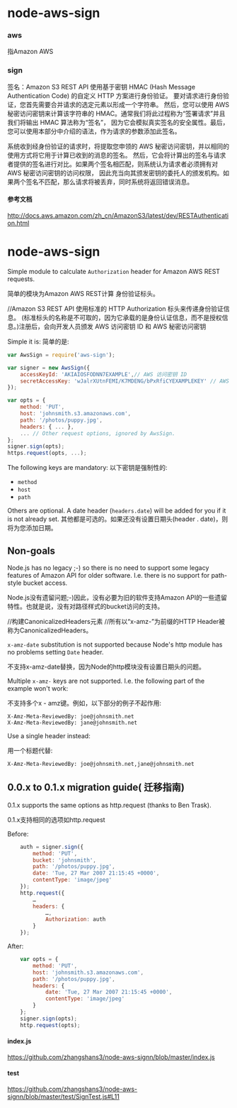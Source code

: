 # node-aws-sign
### aws 
指Amazon AWS
### sign
签名：Amazon S3 REST API 使用基于密钥 HMAC (Hash Message Authentication Code) 的自定义 HTTP 方案进行身份验证。
要对请求进行身份验证，您首先需要合并请求的选定元素以形成一个字符串。
然后，您可以使用 AWS 秘密访问密钥来计算该字符串的 HMAC。通常我们将此过程称为“签署请求”并且我们将输出 HMAC 算法称为“签名”，
因为它会模拟真实签名的安全属性。最后，您可以使用本部分中介绍的语法，作为请求的参数添加此签名。

系统收到经身份验证的请求时，将提取您申领的 AWS 秘密访问密钥，并以相同的使用方式将它用于计算已收到的消息的签名。
然后，它会将计算出的签名与请求者提供的签名进行对比。如果两个签名相匹配，则系统认为请求者必须拥有对 AWS 秘密访问密钥的访问权限，
因此充当向其颁发密钥的委托人的颁发机构。如果两个签名不匹配，那么请求将被丢弃，同时系统将返回错误消息。

#### 参考文档
http://docs.aws.amazon.com/zh_cn/AmazonS3/latest/dev/RESTAuthentication.html

# node-aws-sign

Simple module to calculate `Authorization` header for Amazon AWS REST requests.

简单的模块为Amazon AWS REST计算 身份验证标头。

//Amazon S3 REST API 使用标准的 HTTP Authorization 标头来传递身份验证信息。 (标准标头的名称是不可取的，因为它承载的是身份认证信息，而不是授权信息。)注册后，会向开发人员颁发 AWS 访问密钥 ID 和 AWS 秘密访问密钥

Simple it is:
简单的是:

```javascript
var AwsSign = require('aws-sign');

var signer = new AwsSign({ 
	accessKeyId: 'AKIAIOSFODNN7EXAMPLE',// AWS 访问密钥 ID 
	secretAccessKey: 'wJalrXUtnFEMI/K7MDENG/bPxRfiCYEXAMPLEKEY' // AWS 秘密访问密钥
});

var opts = {
	method: 'PUT',
	host: 'johnsmith.s3.amazonaws.com',
	path: '/photos/puppy.jpg',
	headers: { ... },
	... // Other request options, ignored by AwsSign.
};
signer.sign(opts);
https.request(opts, ...);
```

The following keys are mandatory: 
以下密钥是强制性的:

* `method`
* `host`
* `path`

Others are optional. A date header (`headers.date`) will be added for you if it is not already set.
其他都是可选的。如果还没有设置日期头(header . date)，则将为您添加日期。

## Non-goals

Node.js has no legacy ;-) so there is no need to support some legacy features of Amazon API for older software. I.e. there is no support for path-style bucket access.

Node.js没有遗留问题;-)因此，没有必要为旧的软件支持Amazon API的一些遗留特性。也就是说，没有对路径样式的bucket访问的支持。

//构建CanonicalizedHeaders元素
//所有以“x-amz-”为前缀的HTTP Header被称为CanonicalizedHeaders。

`x-amz-date` substitution is not supported because Node's http module has no problems setting `Date` header.

不支持x-amz-date替换，因为Node的http模块没有设置日期头的问题。

Multiple `x-amz-` keys are not supported. I.e. the following part of the example won't work: 

不支持多个x - amz键。例如，以下部分的例子不起作用:

	X-Amz-Meta-ReviewedBy: joe@johnsmith.net
	X-Amz-Meta-ReviewedBy: jane@johnsmith.net

Use a single header instead: 

用一个标题代替:

	X-Amz-Meta-ReviewedBy: joe@johnsmith.net,jane@johnsmith.net

## 0.0.x to 0.1.x migration guide( 迁移指南)

0.1.x supports the same options as http.request (thanks to Ben Trask). 

0.1.x支持相同的选项如http.request

Before:

```javascript
	auth = signer.sign({
		method: 'PUT', 
		bucket: 'johnsmith', 
		path: '/photos/puppy.jpg', 
		date: 'Tue, 27 Mar 2007 21:15:45 +0000', 
		contentType: 'image/jpeg'
	});
	http.request({
		…
		headers: {
			…,
			Authorization: auth
		}
	});
```

After: 

```javascript
	var opts = {
		method: 'PUT', 
		host: 'johnsmith.s3.amazonaws.com',
		path: '/photos/puppy.jpg', 
		headers: {
			date: 'Tue, 27 Mar 2007 21:15:45 +0000', 
			contentType: 'image/jpeg'
		}
	};
	signer.sign(opts);
	http.request(opts);
```
#### index.js
https://github.com/zhangshans3/node-aws-signn/blob/master/index.js
#### test
https://github.com/zhangshans3/node-aws-signn/blob/master/test/SignTest.js#L11



